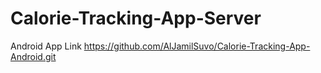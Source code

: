 # Calorie-Tracking-App-Server

Android App Link  https://github.com/AlJamilSuvo/Calorie-Tracking-App-Android.git

